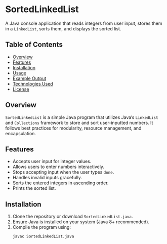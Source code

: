 # SortedLinkedList

A Java console application that reads integers from user input, stores them in a `LinkedList`, sorts them, and displays the sorted list.

## Table of Contents
- [Overview](#overview)
- [Features](#features)
- [Installation](#installation)
- [Usage](#usage)
- [Example Output](#example-output)
- [Technologies Used](#technologies-used)
- [License](#license)

## Overview

`SortedLinkedList` is a simple Java program that utilizes Java’s `LinkedList` and `Collections` framework to store and sort user-inputted numbers. It follows best practices for modularity, resource management, and encapsulation.

## Features

- Accepts user input for integer values.
- Allows users to enter numbers interactively.
- Stops accepting input when the user types `done`.
- Handles invalid inputs gracefully.
- Sorts the entered integers in ascending order.
- Prints the sorted list.

## Installation

1. Clone the repository or download `SortedLinkedList.java`.
2. Ensure Java is installed on your system (Java 8+ recommended).
3. Compile the program using:
   ```sh
   javac SortedLinkedList.java
